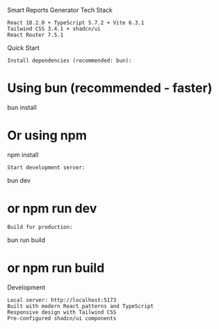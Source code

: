 Smart Reports Generator
Tech Stack

    React 18.2.0 + TypeScript 5.7.2 + Vite 6.3.1
    Tailwind CSS 3.4.1 + shadcn/ui
    React Router 7.5.1

Quick Start

    Install dependencies (recommended: bun):

# Using bun (recommended - faster)
bun install

# Or using npm
npm install

    Start development server:

bun dev
# or npm run dev

    Build for production:

bun run build
# or npm run build

Development

    Local server: http://localhost:5173
    Built with modern React patterns and TypeScript
    Responsive design with Tailwind CSS
    Pre-configured shadcn/ui components
